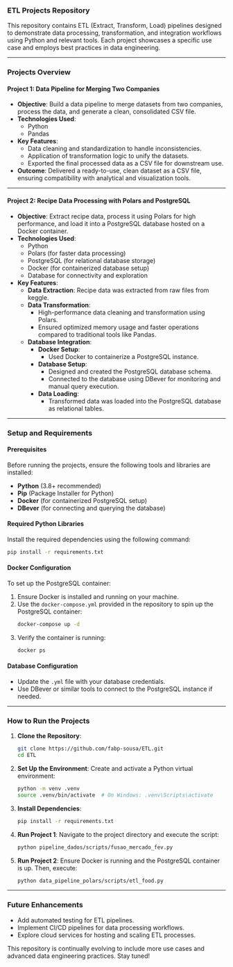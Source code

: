 ### **ETL Projects Repository**

This repository contains ETL (Extract, Transform, Load) pipelines designed to demonstrate data processing, transformation, and integration workflows using Python and relevant tools. Each project showcases a specific use case and employs best practices in data engineering.

---

### **Projects Overview**

#### **Project 1: Data Pipeline for Merging Two Companies**
- **Objective**: Build a data pipeline to merge datasets from two companies, process the data, and generate a clean, consolidated CSV file.
- **Technologies Used**: 
  - Python
  - Pandas
- **Key Features**:
  - Data cleaning and standardization to handle inconsistencies.
  - Application of transformation logic to unify the datasets.
  - Exported the final processed data as a CSV file for downstream use.
- **Outcome**: Delivered a ready-to-use, clean dataset as a CSV file, ensuring compatibility with analytical and visualization tools.

---

#### **Project 2: Recipe Data Processing with Polars and PostgreSQL**
- **Objective**: Extract recipe data, process it using Polars for high performance, and load it into a PostgreSQL database hosted on a Docker container.
- **Technologies Used**:
  - Python
  - Polars (for faster data processing)
  - PostgreSQL (for relational database storage)
  - Docker (for containerized database setup)
  - Database for connectivity and exploration
- **Key Features**:
  - **Data Extraction**: Recipe data was extracted from raw files from keggle.
  - **Data Transformation**:
    - High-performance data cleaning and transformation using Polars.
    - Ensured optimized memory usage and faster operations compared to traditional tools like Pandas.
  - **Database Integration**:
    - **Docker Setup**: 
      - Used Docker to containerize a PostgreSQL instance.
    - **Database Setup**:
      - Designed and created the PostgreSQL database schema.
      - Connected to the database using DBever for monitoring and manual query execution.
    - **Data Loading**:
      - Transformed data was loaded into the PostgreSQL database as relational tables.
---

### **Setup and Requirements**

#### **Prerequisites**
Before running the projects, ensure the following tools and libraries are installed:
- **Python** (3.8+ recommended)
- **Pip** (Package Installer for Python)
- **Docker** (for containerized PostgreSQL setup)
- **DBever** (for connecting and querying the database)

#### **Required Python Libraries**
Install the required dependencies using the following command:
```bash
pip install -r requirements.txt
```

#### **Docker Configuration**
To set up the PostgreSQL container:
1. Ensure Docker is installed and running on your machine.
2. Use the `docker-compose.yml` provided in the repository to spin up the PostgreSQL container:
   ```bash
   docker-compose up -d
   ```
3. Verify the container is running:
   ```bash
   docker ps
   ```

#### **Database Configuration**
- Update the `.yml` file with your database credentials.
- Use DBever or similar tools to connect to the PostgreSQL instance if needed.

---

### **How to Run the Projects**

1. **Clone the Repository**:
   ```bash
   git clone https://github.com/fabp-sousa/ETL.git
   cd ETL
   ```

2. **Set Up the Environment**:
   Create and activate a Python virtual environment:
   ```bash
   python -m venv .venv
   source .venv/bin/activate  # On Windows: .venv\Scripts\activate
   ```

3. **Install Dependencies**:
   ```bash
   pip install -r requirements.txt
   ```

4. **Run Project 1**:
   Navigate to the project directory and execute the script:
   ```bash
   python pipeline_dados/scripts/fusao_mercado_fev.py
   ```

5. **Run Project 2**:
   Ensure Docker is running and the PostgreSQL container is up. Then, execute:
   ```bash
   python data_pipeline_polars/scripts/etl_food.py
   ```

---
### **Future Enhancements**
- Add automated testing for ETL pipelines.
- Implement CI/CD pipelines for data processing workflows.
- Explore cloud services for hosting and scaling ETL processes.

This repository is continually evolving to include more use cases and advanced data engineering practices. Stay tuned!
